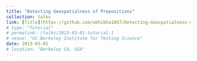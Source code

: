 ```yaml
---
title: "Detecting Geospatialness of Prepositions"
collection: talks
link: [Title](https://github.com/abhibha1807/Detecting-Geospatialness-of-Prepositions/tree/main)
# type: "Tutorial"
# permalink: /talks/2013-03-01-tutorial-1
# venue: "UC-Berkeley Institute for Testing Science"
date: 2013-03-01
# location: "Berkeley CA, USA"
---
```

